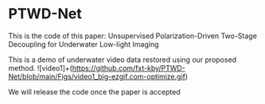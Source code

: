 # PTWD-Net
This is the code of this paper: Unsupervised Polarization-Driven Two-Stage Decoupling for Underwater Low-light Imaging

This is a demo of underwater video data restored using our proposed method.
![video1]+(https://github.com/fxt-kby/PTWD-Net/blob/main/Figs/video1_big-ezgif.com-optimize.gif)

We will release the code once the paper is accepted

